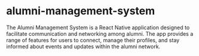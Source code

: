 # alumni-management-system
The Alumni Management System is a React Native application designed to facilitate communication and networking among alumni. The app provides a range of features for users to connect, manage their profiles, and stay informed about events and updates within the alumni network.
